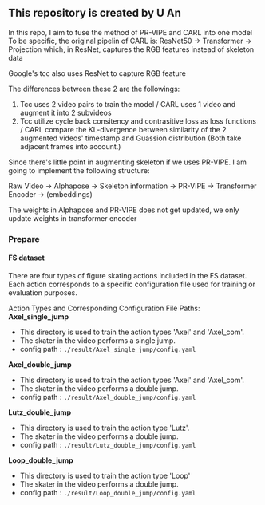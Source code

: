 ## This repository is created by U An
In this repo, I aim to fuse the method of PR-VIPE and CARL into one model
To be specific, the original pipelin of CARL is:
ResNet50 -> Transformer -> Projection
which, in ResNet, captures the RGB features instead of skeleton data

Google's tcc also uses ResNet to capture RGB feature

The differences between these 2 are the followings:

1. Tcc uses 2 video pairs to train the model / CARL uses 1 video and augment it into 2 subvideos
2. Tcc utilize cycle back consitency and contrasitive loss as loss functions / CARL compare the KL-divergence between similarity of the 2 augmented videos' timestamp and Guassion distribution (Both take adjacent frames into account.)

Since there's little point in augmenting skeleton if we uses PR-VIPE. 
I am going to implement the following structure:

Raw Video -> Alphapose -> Skeleton information -> PR-VIPE -> Transformer Encoder -> (embeddings) 

The weights in Alphapose and PR-VIPE does not get updated, we only update weights in transformer encoder

### Prepare
#### FS dataset
There are four types of figure skating actions included in the FS dataset. Each action corresponds to a specific configuration file used for training or evaluation purposes.

Action Types and Corresponding Configuration File Paths:
**Axel_single_jump**
- This directory is used to train the action types 'Axel' and 'Axel_com'.
- The skater in the video performs a single jump.
- config path : `./result/Axel_single_jump/config.yaml`

**Axel_double_jump**
- This directory is used to train the action types 'Axel' and 'Axel_com'.
- The skater in the video performs a double jump.
- config path : `./result/Axel_double_jump/config.yaml`

**Lutz_double_jump**
- This directory is used to train the action type 'Lutz'.
- The skater in the video performs a double jump.
- config path : `./result/Lutz_double_jump/config.yaml`

**Loop_double_jump**
- This directory is used to train the action type 'Loop'
- The skater in the video performs a double jump.
- config path : `./result/Loop_double_jump/config.yaml`